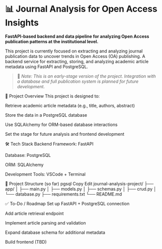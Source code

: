# 📊 Journal Analysis for Open Access Insights

**FastAPI-based backend and data pipeline for analyzing Open Access publication patterns at the institutional level.**

This project is currently focused on extracting and analyzing journal publication data to uncover trends in Open Access (OA) publishing. A backend service for extracting, storing, and analyzing academic article metadata using FastAPI and PostgreSQL.

> 📌 *Note: This is an early-stage version of the project. Integration with a database and full publication system is planned for future development.*

🚀 Project Overview
This project is designed to:

Retrieve academic article metadata (e.g., title, authors, abstract)

Store the data in a PostgreSQL database

Use SQLAlchemy for ORM-based database interactions

Set the stage for future analysis and frontend development

🛠️ Tech Stack
Backend Framework: FastAPI

Database: PostgreSQL

ORM: SQLAlchemy

Development Tools: VSCode + Terminal


📂 Project Structure (so far)
pgsql
Copy
Edit
journal-analysis-project/
├── app/
│   ├── main.py
│   ├── models.py
│   ├── schemas.py
│   ├── crud.py
│   └── database.py
├── requirements.txt
└── README.md

✅ To-Do / Roadmap
 Set up FastAPI + PostgreSQL connection

 Add article retrieval endpoint

 Implement article parsing and validation

 Expand database schema for additional metadata

 Build frontend (TBD)
